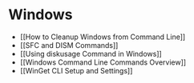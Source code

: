 # Windows

- [[How to Cleanup Windows from Command Line]]
- [[SFC and DISM Commands]]
- [[Using diskusage Command in Windows]]
- [[Windows Command Line Commands Overview]]
- [[WinGet CLI Setup and Settings]]